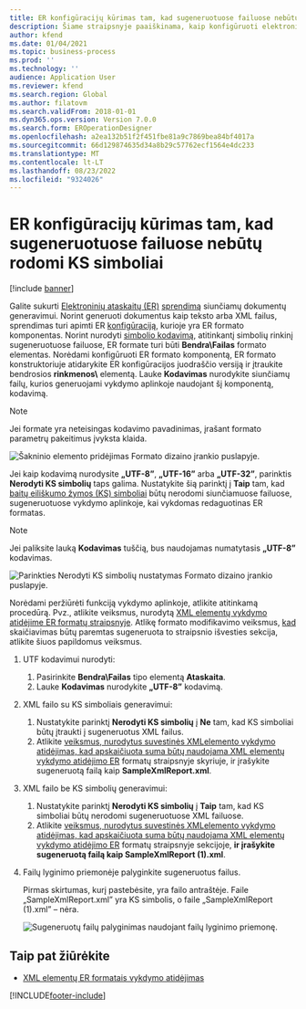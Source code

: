 ```yaml
---
title: ER konfigūracijų kūrimas tam, kad sugeneruotuose failuose nebūtų rodomi KS simboliai
description: Šiame straipsnyje paaiškinama, kaip konfigūruoti elektroninių ataskaitų (ER) formatą ataskaitoms, kurios sulaikyti pagal užsakymo žymę (KS), generuoti.
author: kfend
ms.date: 01/04/2021
ms.topic: business-process
ms.prod: ''
ms.technology: ''
audience: Application User
ms.reviewer: kfend
ms.search.region: Global
ms.author: filatovm
ms.search.validFrom: 2018-01-01
ms.dyn365.ops.version: Version 7.0.0
ms.search.form: EROperationDesigner
ms.openlocfilehash: a2ea132b51f2f451fbe81a9c7869bea84bf4017a
ms.sourcegitcommit: 66d129874635d34a8b29c57762ecf1564e4dc233
ms.translationtype: MT
ms.contentlocale: lt-LT
ms.lasthandoff: 08/23/2022
ms.locfileid: "9324026"
---
```

# <a name="design-er-configurations-to-suppress-bom-characters-in-generated-files"></a>ER konfigūracijų kūrimas tam, kad sugeneruotuose failuose nebūtų rodomi KS simboliai

[!include [banner](../includes/banner.md)]

Galite sukurti [Elektroninių ataskaitų (ER)](general-electronic-reporting.md) [sprendimą](er-quick-start1-new-solution.md) siunčiamų dokumentų generavimui. Norint generuoti dokumentus kaip teksto arba XML failus, sprendimas turi apimti ER [konfigūraciją](general-electronic-reporting.md#Configuration), kurioje yra ER formato komponentas. Norint nurodyti [simbolio kodavimą](/windows/win32/intl/character-sets), atitinkantį simbolių rinkinį sugeneruotuose failuose, ER formate turi būti **Bendra\\Failas** formato elementas. Norėdami konfigūruoti ER formato komponentą, ER formato konstruktoriuje atidarykite ER konfigūracijos juodraščio versiją ir įtraukite bendrosios **rinkmenos\\** elementą. Lauke **Kodavimas** nurodykite siunčiamų failų, kurios generuojami vykdymo aplinkoje naudojant šį komponentą, kodavimą.

> [!NOTE]
> Jei formate yra neteisingas kodavimo pavadinimas, įrašant formato parametrų pakeitimus įvyksta klaida.

![Šakninio elemento pridėjimas Formato dizaino įrankio puslapyje.](./media/er-suppress-bom-characters-image1.gif)

Jei kaip kodavimą nurodysite **„UTF-8”**, **„UTF-16”** arba **„UTF-32”**, parinktis **Nerodyti KS simbolių** taps galima. Nustatykite šią parinktį į **Taip** tam, kad [baitų eiliškumo žymos (KS) simboliai](/globalization/encoding/byte-order-mark) būtų nerodomi siunčiamuose failuose, sugeneruotuose vykdymo aplinkoje, kai vykdomas redaguotinas ER formatas.

> [!NOTE]
> Jei paliksite lauką **Kodavimas** tuščią, bus naudojamas numatytasis **„UTF-8”** kodavimas.

![Parinkties Nerodyti KS simbolių nustatymas Formato dizaino įrankio puslapyje.](./media/er-suppress-bom-characters-image2.gif)

Norėdami peržiūrėti funkciją vykdymo aplinkoje, atlikite atitinkamą procedūrą. Pvz., atlikite veiksmus, nurodytą [XML elementų vykdymo atidėjime ER formatų straipsnyje](er-defer-xml-element.md). Atlikę formato modifikavimo veiksmus, [kad](er-defer-xml-element.md#modify-the-format-so-that-the-calculation-is-based-on-generated-output) skaičiavimas būtų paremtas sugeneruota to straipsnio išvesties sekcija, atlikite šiuos papildomus veiksmus.

1. UTF kodavimui nurodyti:

    1. Pasirinkite **Bendra\\Failas** tipo elementą **Ataskaita**.
    2. Lauke **Kodavimas** nurodykite **„UTF-8”** kodavimą.

2. XML failo su KS simboliais generavimui:

    1. Nustatykite parinktį **Nerodyti KS simbolių** į **Ne** tam, kad KS simboliai būtų įtraukti į sugeneruotus XML failus.
    2. Atlikite [veiksmus, nurodytus suvestinės XML](er-defer-xml-element.md#defer-the-execution-of-the-summary-xml-element-so-that-the-calculated-total-is-used)[elemento vykdymo atidėjimas, kad apskaičiuota suma būtų naudojama XML elementų vykdymo atidėjimo ER](er-defer-xml-element.md) formatų straipsnyje skyriuje, ir įrašykite sugeneruotą failą kaip **SampleXmlReport.xml**.

3. XML failo be KS simbolių generavimui:

    1. Nustatykite parinktį **Nerodyti KS simbolių** į **Taip** tam, kad KS simboliai būtų nerodomi sugeneruotuose XML failuose.
    2. Atlikite [veiksmus, nurodytus suvestinės XML](er-defer-xml-element.md#defer-the-execution-of-the-summary-xml-element-so-that-the-calculated-total-is-used)[elemento vykdymo atidėjimas, kad apskaičiuota suma būtų naudojama XML elementų vykdymo atidėjimo ER](er-defer-xml-element.md) formatų straipsnyje sekcijoje, **ir įrašykite sugeneruotą failą kaip SampleXmlReport (1).xml**.

4. Failų lyginimo priemonėje palyginkite sugeneruotus failus.

    Pirmas skirtumas, kurį pastebėsite, yra failo antraštėje. Faile „SampleXmlReport.xml” yra KS simbolis, o faile „SampleXmlReport (1).xml” – nėra.

    ![Sugeneruotų failų palyginimas naudojant failų lyginimo priemonę.](./media/er-suppress-bom-characters-image3.png)

## <a name="see-also"></a>Taip pat žiūrėkite

- [XML elementų ER formatais vykdymo atidėjimas](er-defer-xml-element.md)


[!INCLUDE[footer-include](../../../includes/footer-banner.md)]
